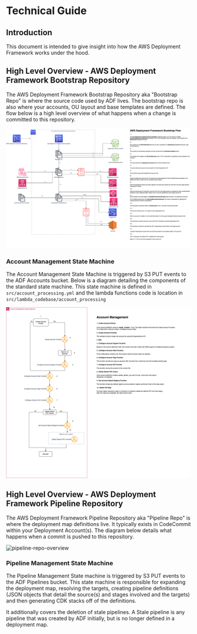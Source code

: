 # Technical Guide

## Introduction

This document is intended to give insight into how the AWS Deployment Framework
works under the hood.

## High Level Overview - AWS Deployment Framework Bootstrap Repository

The AWS Deployment Framework Bootstrap Repository aka "Bootstrap Repo" is where
the source code used by ADF lives. The bootstrap repo is also where your
accounts, OU layout and base templates are defined.
The flow below is a high level overview of what happens when a change is
committed to this repository.

![bootstrap-repo-overview](images/TechnicalGuide-BootstrapRepo.drawio.png)

### Account Management State Machine

The Account Management State Machine is triggered by S3 PUT events to the ADF
Accounts bucket. Below is a diagram detailing the components of the standard
state machine. This state machine is defined in `src/account_processing.yml` and
the lambda functions code is location in
`src/lambda_codebase/account_processing`

![account-management-state-machine](images/TechnicalGuide-AccountManagementStateMachine.drawio.png)

## High Level Overview - AWS Deployment Framework Pipeline Repository

The AWS Deployment Framework Pipeline Repository aka "Pipeline Repo" is where
the deployment map definitions live. It typically exists in CodeCommit within
your Deployment Account(s). The diagram below details what happens when a commit
is pushed to this repository.

![pipeline-repo-overview](images/adf-pipeline-high-level.png)

### Pipeline Management State Machine

The Pipeline Management State machine is triggered by S3 PUT events to the ADF
Pipelines bucket. This state machine is responsible for expanding the deployment
map, resolving the targets, creating pipeline definitions (JSON objects that
detail the source(s) and stages involved and the targets) and then generating
CDK stacks off of the definitions.

It additionally covers the deletion of stale pipelines. A Stale pipeline is any
pipeline that was created by ADF initially, but is no longer defined in a
deployment map.
